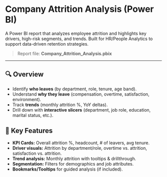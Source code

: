 # Company Attrition Analysis (Power BI)

A Power BI report that analyzes employee attrition and highlights key drivers, high-risk segments, and trends. Built for HR/People Analytics to support data-driven retention strategies.

> Report file: **Company_Attrition_Analysis.pbix**  

---

## 🔍 Overview
- Identify **who leaves** (by department, role, tenure, age band).
- Understand **why they leave** (compensation, overtime, satisfaction, environment).
- Track **trends** (monthly attrition %, YoY deltas).
- Drill down with **interactive slicers** (department, job role, education, marital status, etc.).

## 🧩 Key Features
- **KPI Cards:** Overall attrition %, headcount, # of leavers, avg tenure.
- **Driver visuals:** Attrition by department/role, overtime vs. attrition, satisfaction vs. attrition.
- **Trend analysis:** Monthly attrition with tooltips & drillthrough.
- **Segmentation:** Filters for demographics and job attributes.
- **Bookmarks/Tooltips** for guided analysis (if included).


